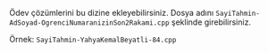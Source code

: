 Ödev çözümlerini bu dizine ekleyebilirsiniz. Dosya adını `SayiTahmin-AdSoyad-OgrenciNumaranizinSon2Rakami.cpp` şeklinde girebilirsiniz.

Örnek: `SayiTahmin-YahyaKemalBeyatli-84.cpp`
